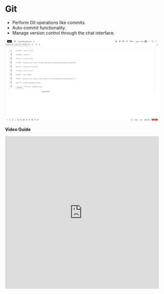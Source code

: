 # Git 


 - Perform Git operations like commits.
 - Auto-commit functionality.
 - Manage version control through the chat interface.


![git](../../../static/img/git.png)

**Video Guide**

<iframe width="100%" height="500" src="https://www.youtube.com/embed/x69-3EzZeeY?si=je3jqJAbXVDBg0kV" title="YouTube video player" frameborder="0" allow="accelerometer; autoplay; clipboard-write; encrypted-media; gyroscope; picture-in-picture; web-share" referrerpolicy="strict-origin-when-cross-origin" allowfullscreen></iframe>